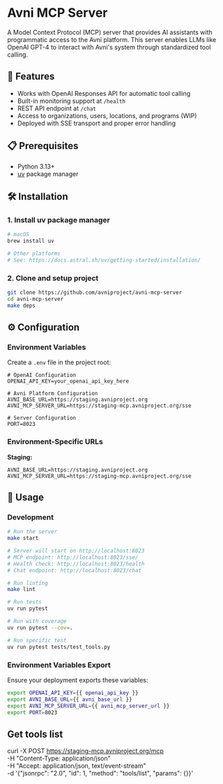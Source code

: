 # Avni MCP Server

A Model Context Protocol (MCP) server that provides AI assistants with programmatic access to the Avni platform. This server enables LLMs like OpenAI GPT-4 to interact with Avni's system through standardized tool calling.

## 🚀 Features

- Works with OpenAI Responses API for automatic tool calling
- Built-in monitoring support at `/health`
- REST API endpoint at `/chat`
- Access to organizations, users, locations, and programs (WIP)
- Deployed with SSE transport and proper error handling

## 📋 Prerequisites

- Python 3.13+
- [uv](https://docs.astral.sh/uv/) package manager

## 🛠️ Installation

### 1. Install uv package manager

```bash
# macOS
brew install uv

# Other platforms
# See: https://docs.astral.sh/uv/getting-started/installation/
```

### 2. Clone and setup project

```bash
git clone https://github.com/avniproject/avni-mcp-server
cd avni-mcp-server
make deps
```

## ⚙️ Configuration

### Environment Variables

Create a `.env` file in the project root:

```env
# OpenAI Configuration
OPENAI_API_KEY=your_openai_api_key_here

# Avni Platform Configuration  
AVNI_BASE_URL=https://staging.avniproject.org
AVNI_MCP_SERVER_URL=https://staging-mcp.avniproject.org/sse

# Server Configuration
PORT=8023
```

### Environment-Specific URLs

**Staging:**
```env
AVNI_BASE_URL=https://staging.avniproject.org
AVNI_MCP_SERVER_URL=https://staging-mcp.avniproject.org/sse
```

## 🚀 Usage

### Development

```bash
# Run the server
make start

# Server will start on http://localhost:8023
# MCP endpoint: http://localhost:8023/sse/
# Health check: http://localhost:8023/health
# Chat endpoint: http://localhost:8023/chat
```

```bash
# Run linting
make lint

# Run tests
uv run pytest

# Run with coverage
uv run pytest --cov=.

# Run specific test
uv run pytest tests/test_tools.py
```

### Environment Variables Export

Ensure your deployment exports these variables:

```bash
export OPENAI_API_KEY={{ openai_api_key }}
export AVNI_BASE_URL={{ avni_base_url }}
export AVNI_MCP_SERVER_URL={{ avni_mcp_server_url }}
export PORT=8023
```

## Get tools list

curl -X POST https://staging-mcp.avniproject.org/mcp \
-H "Content-Type: application/json" \
-H "Accept: application/json, text/event-stream" \
-d '{"jsonrpc": "2.0", "id": 1, "method": "tools/list", "params": {}}'
